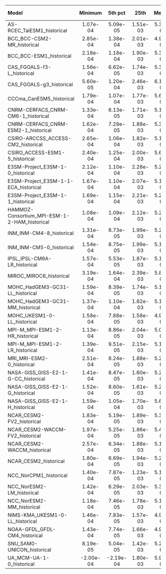 Model | Minimum | 5th pct | 25th | Median | 75th | 95th pct | Maximum
 :-- |  :--:  |  :--:  |  :--:  |  :--:  |  :--:  |  :--:  |  :--: 
AS-RCEC_TaiESM1_historical |  1.07e-04 |  5.09e-05 |  1.51e-03 |  5.37e-03 |  0.0127 |  0.0185 |  1.07e-04
BCC_BCC-CSM2-MR_historical |  2.85e-04 |  1.38e-04 |  2.01e-03 |  4.99e-03 |  0.0118 |  0.0174 |  2.85e-04
BCC_BCC-ESM1_historical |  2.18e-04 |  1.18e-04 |  1.90e-03 |  5.35e-03 |  0.0125 |  0.0178 |  2.18e-04
CAS_FGOALS-f3-L_historical |  1.56e-04 |  6.62e-05 |  1.74e-03 |  5.32e-03 |  0.0114 |  0.0174 |  1.56e-04
CAS_FGOALS-g3_historical |  5.60e-05 |  1.20e-04 |  2.46e-03 |  6.18e-03 |  0.0128 |  0.0180 |  8.31e-05
CCCma_CanESM5_historical |  1.79e-04 |  1.07e-04 |  1.77e-03 |  5.67e-03 |  0.0145 |  0.0218 |  1.79e-04
CNRM-CERFACS_CNRM-CM6-1_historical |  1.33e-04 |  6.13e-05 |  1.71e-03 |  5.14e-03 |  0.0116 |  0.0170 |  1.33e-04
CNRM-CERFACS_CNRM-ESM2-1_historical |  1.62e-04 |  7.29e-05 |  1.88e-03 |  5.32e-03 |  0.0119 |  0.0174 |  1.62e-04
CSIRO-ARCCSS_ACCESS-CM2_historical |  2.65e-04 |  1.06e-04 |  1.82e-03 |  5.11e-03 |  0.0120 |  0.0177 |  2.65e-04
CSIRO_ACCESS-ESM1-5_historical |  2.40e-04 |  1.25e-04 |  2.00e-03 |  5.61e-03 |  0.0127 |  0.0185 |  2.40e-04
E3SM-Project_E3SM-1-0_historical |  2.12e-04 |  1.10e-04 |  2.28e-03 |  5.29e-03 |  0.0120 |  0.0176 |  3.14e-04
E3SM-Project_E3SM-1-1-ECA_historical |  1.67e-04 |  1.10e-04 |  2.07e-03 |  5.17e-03 |  0.0119 |  0.0175 |  2.87e-04
E3SM-Project_E3SM-1-1_historical |  1.69e-04 |  1.15e-04 |  2.21e-03 |  5.25e-03 |  0.0120 |  0.0177 |  3.22e-04
HAMMOZ-Consortium_MPI-ESM-1-2-HAM_historical |  1.08e-04 |  1.09e-04 |  2.12e-03 |  5.26e-03 |  0.0116 |  0.0156 |  1.69e-04
INM_INM-CM4-8_historical |  1.31e-04 |  8.73e-05 |  1.99e-03 |  5.25e-03 |  0.0121 |  0.0168 |  1.60e-04
INM_INM-CM5-0_historical |  1.54e-04 |  8.75e-05 |  1.99e-03 |  5.19e-03 |  0.0118 |  0.0166 |  1.60e-04
IPSL_IPSL-CM6A-LR_historical |  1.57e-04 |  5.53e-05 |  1.87e-03 |  5.14e-03 |  0.0118 |  0.0175 |  1.57e-04
MIROC_MIROC6_historical |  3.19e-04 |  1.64e-04 |  2.39e-03 |  5.81e-03 |  0.0126 |  0.0186 |  3.94e-04
MOHC_HadGEM3-GC31-LL_historical |  1.59e-04 |  8.39e-05 |  1.74e-03 |  5.13e-03 |  0.0121 |  0.0177 |  1.89e-04
MOHC_HadGEM3-GC31-MM_historical |  1.37e-04 |  1.10e-04 |  1.82e-03 |  5.19e-03 |  0.0120 |  0.0179 |  1.71e-04
MOHC_UKESM1-0-LL_historical |  1.58e-04 |  7.88e-05 |  1.58e-03 |  4.97e-03 |  0.0119 |  0.0176 |  2.01e-04
MPI-M_MPI-ESM1-2-HR_historical |  1.13e-04 |  8.86e-05 |  2.04e-03 |  5.00e-03 |  0.0120 |  0.0169 |  1.88e-04
MPI-M_MPI-ESM1-2-LR_historical |  1.39e-04 |  9.51e-05 |  2.15e-03 |  5.14e-03 |  0.0117 |  0.0164 |  1.70e-04
MRI_MRI-ESM2-0_historical |  2.51e-04 |  8.24e-05 |  1.88e-03 |  5.26e-03 |  0.0126 |  0.0192 |  2.51e-04
NASA-GISS_GISS-E2-1-G-CC_historical |  1.41e-04 |  8.47e-05 |  1.60e-03 |  5.28e-03 |  0.0129 |  0.0186 |  1.86e-04
NASA-GISS_GISS-E2-1-G_historical |  1.52e-04 |  8.60e-05 |  1.61e-03 |  5.29e-03 |  0.0130 |  0.0187 |  1.80e-04
NASA-GISS_GISS-E2-1-H_historical |  1.59e-04 |  1.05e-04 |  1.70e-03 |  5.60e-03 |  0.0130 |  0.0186 |  1.95e-04
NCAR_CESM2-FV2_historical |  1.83e-04 |  5.19e-05 |  1.89e-03 |  5.38e-03 |  0.0127 |  0.0185 |  2.31e-04
NCAR_CESM2-WACCM-FV2_historical |  1.97e-04 |  5.25e-05 |  1.86e-03 |  5.45e-03 |  0.0128 |  0.0187 |  2.27e-04
NCAR_CESM2-WACCM_historical |  2.57e-04 |  6.34e-05 |  1.88e-03 |  5.17e-03 |  0.0125 |  0.0189 |  2.57e-04
NCAR_CESM2_historical |  1.80e-04 |  6.69e-05 |  1.94e-03 |  5.24e-03 |  0.0126 |  0.0190 |  2.38e-04
NCC_NorCPM1_historical |  1.40e-04 |  7.87e-05 |  1.23e-03 |  5.18e-03 |  0.0120 |  0.0173 |  1.47e-04
NCC_NorESM2-LM_historical |  1.42e-04 |  6.29e-05 |  2.03e-03 |  5.32e-03 |  0.0125 |  0.0186 |  2.35e-04
NCC_NorESM2-MM_historical |  1.18e-04 |  7.46e-05 |  1.78e-03 |  5.17e-03 |  0.0121 |  0.0181 |  1.59e-04
NIMS-KMA_UKESM1-0-LL_historical |  1.46e-04 |  7.83e-05 |  1.57e-03 |  4.96e-03 |  0.0119 |  0.0176 |  1.67e-04
NOAA-GFDL_GFDL-CM4_historical |  1.43e-04 |  7.74e-05 |  1.66e-03 |  4.94e-03 |  0.0116 |  0.0174 |  1.61e-04
SNU_SAM0-UNICON_historical |  8.19e-05 |  5.04e-05 |  1.42e-03 |  5.24e-03 |  0.0123 |  0.0175 |  1.22e-04
UA_MCM-UA-1-0_historical | -2.00e-04 | -2.19e-04 |  1.80e-03 |  5.91e-03 |  0.0142 |  0.0204 | -2.00e-04
